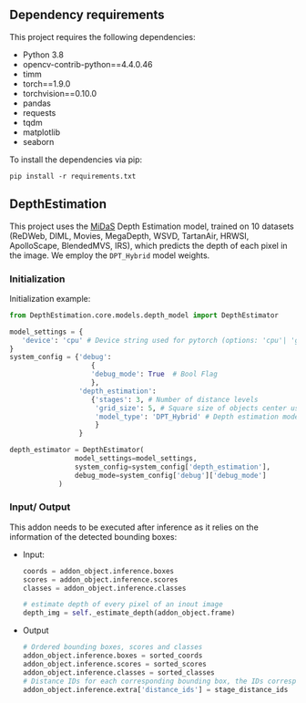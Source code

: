 ## Dependency requirements

This project requires the following dependencies: 

- Python 3.8
- opencv-contrib-python==4.4.0.46
- timm
- torch==1.9.0
- torchvision==0.10.0
- pandas
- requests
- tqdm
- matplotlib
- seaborn

To install the dependencies via pip:

```
pip install -r requirements.txt
```

## DepthEstimation

This project uses the [MiDaS](https://github.com/isl-org/MiDaS) Depth Estimation 
model, trained on 10 datasets (ReDWeb, DIML, Movies, MegaDepth, WSVD, TartanAir,
HRWSI, ApolloScape, BlendedMVS, IRS), which predicts the depth of each pixel in 
the image. We employ the `DPT_Hybrid` model weights.

### Initialization
Initialization example:

```python
from DepthEstimation.core.models.depth_model import DepthEstimator

model_settings = {
   'device': 'cpu' # Device string used for pytorch (options: 'cpu'| 'gpu')
}
system_config = {'debug':
                    {
                    'debug_mode': True  # Bool Flag
                    },
                 'depth_estimation':
                    {'stages': 3, # Number of distance levels
                     'grid_size': 5, # Square size of objects center used for depth estimation
                     'model_type': 'DPT_Hybrid' # Depth estimation model's name
                     }
                 }

depth_estimator = DepthEstimator(
                model_settings=model_settings,
                system_config=system_config['depth_estimation'],
                debug_mode=system_config['debug']['debug_mode']
            )
```

### Input/ Output

This addon needs to be executed after inference as it relies on the information of the detected bounding boxes: 

- Input:

   ```python
   coords = addon_object.inference.boxes
   scores = addon_object.inference.scores
   classes = addon_object.inference.classes

   # estimate depth of every pixel of an inout image
   depth_img = self._estimate_depth(addon_object.frame)
   ```
   
- Output

   ```python
   # Ordered bounding boxes, scores and classes 
   addon_object.inference.boxes = sorted_coords
   addon_object.inference.scores = sorted_scores
   addon_object.inference.classes = sorted_classes
   # Distance IDs for each corresponding bounding box, the IDs correspond to the configured number of stages and grib size
   addon_object.inference.extra['distance_ids'] = stage_distance_ids
   ```
